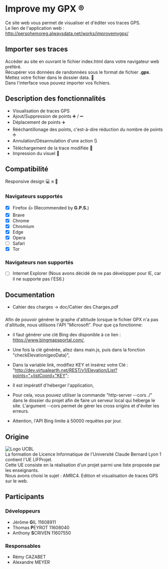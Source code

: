 # Improve my GPX :registered:
Ce site web vous permet de visualiser et d'éditer vos traces GPS. <br/>
Le lien de l'application web : http://persohemoreg.alwaysdata.net/works/improvemygpx/

## Importer ses traces
Accèder au site en ouvrant le fichier index.html dans votre navigateur web préféré. <br/>
Récupérer vos données de randonnées sous le format de fichier **.gpx**. <br/>
Mettez votre fichier dans le dossier data. :open_file_folder: <br/>
Dans l'interface vous pouvez importer vos fichiers.

## Description des fonctionnalités
* Visualisation de traces GPS
* Ajout/Suppression de points :heavy_plus_sign: / :heavy_minus_sign:
* Déplacement de points :airplane:
* Rééchantillonage des points, c'est-à-dire réduction du nombre de points :heavy_division_sign:
* Annulation/Désannulation d'une action :arrows_clockwise:
* Téléchargement de la trace modifiée :floppy_disk:
* Impression du visuel :fax:

## Compatibilité
Responsive design :computer: :on: :iphone:

### Navigateurs supportés
- [x] Firefox :thumbsup: (Recommended by **G.P.S.**)
- [x] Brave
- [x] Chrome
- [x] Chromium
- [x] Edge
- [x] Opera
- [ ] Safari
- [x] Tor <br/>

### Navigateurs non supportés
- [ ] Internet Explorer (Nous avons décidé de ne pas développer pour IE, car il ne supporte pas l'ES6.)

## Documentation
* Cahier des charges -> doc/Cahier des Charges.pdf

###
Afin de pouvoir générer le graphe d'altitude lorsque le fichier GPX n'a pas d'altitude, nous utilisons l'API "Microsoft".
Pour que ça fonctionne:
* il faut générer une clé Bing dev disponible à ce lien : https://www.bingmapsportal.com/,
* Une fois la clé générée, allez dans main.js, puis dans la fonction "checkElevation(geoData)",
* Dans la variable link, modifiez KEY et insérez votre Clé : "http://dev.virtualearth.net/REST/v1/Elevation/List?points="+listCoord+"KEY";

* Il est impératif d'héberger l'application,
* Pour cela, vous pouvez utiliser la commande "http-server --cors ./" dans le dossier du projet afin de faire un serveur local qui héberge le site.
L'argument --cors permet de gérer les cross origins et d'éviter les erreurs.
* Attention, l'API Bing limite à 50000 requêtes par jour.

## Origine
![Logo UCBL](https://www.univ-lyon1.fr/images/www/logo-lyon1.png) <br/>
La formation de Licence Informatique de l'Université Claude Bernard Lyon 1 contient l'UE LIFProjet. <br/>
Cette UE consiste en la réalisation d'un projet parmi une liste proposée par les enseignants. <br/>
Nous avons choisi le sujet : AMRC4. Edition et visualisation de traces GPS sur le web.

## Participants

### Développeurs
* Jérôme **G**IL 11608911
* Thomas **P**EYROT 11608040
* Anthony **S**CRIVEN 11607550

### Responsables
* Rémy CAZABET
* Alexandre MEYER
